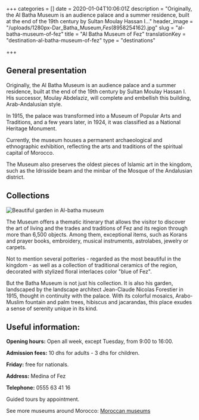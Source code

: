 +++
categories = []
date = 2020-01-04T10:06:01Z
description = "Originally, the Al Batha Museum is an audience palace and a summer residence, built at the end of the 19th century by Sultan Moulay Hassan I..."
header_image = "/uploads/1280px-Dar_Batha_Museum,_Fes_(8958254162).jpg"
slug = "al-batha-museum-of-fez"
title = "Al Batha Museum of Fez"
translationKey = "destination-al-batha-museum-of-fez"
type = "destinations"

+++
## **General presentation**

Originally, the Al Batha Museum is an audience palace and a summer residence, built at the end of the 19th century by Sultan Moulay Hassan I. His successor, Moulay Abdelaziz, will complete and embellish this building, Arab-Andalusian style.

In 1915, the palace was transformed into a Museum of Popular Arts and Traditions, and a few years later, in 1924, it was classified as a National Heritage Monument.

Currently, the museum houses a permanent archaeological and ethnographic exhibition, reflecting the arts and traditions of the spiritual capital of Morocco.

The Museum also preserves the oldest pieces of Islamic art in the kingdom, such as the Idrisside beam and the minbar of the Mosque of the Andalusian district.

## **Collections**

![Beautiful garden in Al-batha museum](/uploads/Batha_Museum_(4317468784).jpg "Beautiful garden in Al-batha museum")

The Museum offers a thematic itinerary that allows the visitor to discover the art of living and the trades and traditions of Fez and its region through more than 6,500 objects. Among them, exceptional items, such as Korans and prayer books, embroidery, musical instruments, astrolabes, jewelry or carpets.

Not to mention several potteries - regarded as the most beautiful in the kingdom - as well as a collection of traditional ceramics of the region, decorated with stylized floral interlaces color "blue of Fez".

But the Batha Museum is not just his collection. It is also his garden, landscaped by the landscape architect Jean-Claude Nicolas Forestier in 1915, thought in continuity with the palace. With its colorful mosaics, Arabo-Muslim fountain and palm trees, hibiscus and jacarandas, this place exudes a sense of serenity unique in its kind.

## **Useful information:**

**Opening hours:** Open all week, except Tuesday, from 9:00 to 16:00.

**Admission fees:** 10 dhs for adults - 3 dhs for children.

**Friday:** free for nationals.

**Address:** Medina of Fez

**Telephone:** 0555 63 41 16

Guided tours by appointment.

See more museums around Morocco: [Moroccan museums](/en/blog/moroccan-museums/ "Moroccan museums")